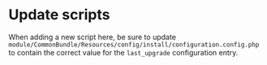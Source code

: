 # Update scripts

When adding a new script here, be sure to update `module/CommonBundle/Resources/config/install/configuration.config.php`
to contain the correct value for the `last_upgrade` configuration entry.
